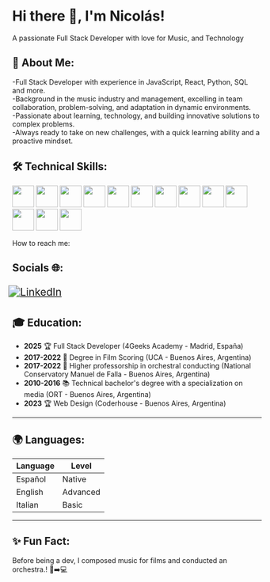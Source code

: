 # Hi there 👋, I'm Nicolás!
A passionate Full Stack Developer with love for Music, and Technology 


## 🚀 About Me:

-Full Stack Developer with experience in JavaScript, React, Python, SQL and more. <br>
-Background in the music industry and management, excelling in team collaboration, problem-solving, and adaptation in dynamic environments. <br>
-Passionate about learning, technology, and building innovative solutions to complex problems. <br>
-Always ready to take on new challenges, with a quick learning ability and a proactive mindset. <br>

## 🛠 Technical Skills:
 
<p align="left">
  
  <img src="https://camo.githubusercontent.com/34b891c76d258e4b0ee593443e5cbc2506cdbb7d3cd6bc0e4beffa87a9c1611b/68747470733a2f2f63646e2e6a7364656c6976722e6e65742f67682f64657669636f6e732f64657669636f6e2f69636f6e732f72656163742f72656163742d6f726967696e616c2e737667" height="44"/>
  <img src="https://camo.githubusercontent.com/426c1121b29abc64a6b1af1e3aa3091abb38e39c87054720b765af1425c74e7f/68747470733a2f2f63646e2e6a7364656c6976722e6e65742f67682f64657669636f6e732f64657669636f6e2f69636f6e732f6a6176617363726970742f6a6176617363726970742d6f726967696e616c2e737667" height="44"/>
  <img src="https://camo.githubusercontent.com/6647554cf19482c32acc6a6a3b8bd68b845fafabd474595e7e92dead3075c3ea/68747470733a2f2f63646e2e6a7364656c6976722e6e65742f67682f64657669636f6e732f64657669636f6e2f69636f6e732f68746d6c352f68746d6c352d6f726967696e616c2e737667" height="44"/>
  <img src="https://camo.githubusercontent.com/4eaf7f26830ffa4bc4c4502a24e9be29fa2796208648a805e8f610da811aeb05/68747470733a2f2f63646e2e6a7364656c6976722e6e65742f67682f64657669636f6e732f64657669636f6e2f69636f6e732f637373332f637373332d6f726967696e616c2e737667" height="44"/>
  <img src="https://camo.githubusercontent.com/d1652ce9d9e41d898ea03bd8772e8accb903947dc6bba2a410d76462f7d63d1b/68747470733a2f2f63646e2e6a7364656c6976722e6e65742f67682f64657669636f6e732f64657669636f6e2f69636f6e732f707974686f6e2f707974686f6e2d6f726967696e616c2e737667" height="44"/>
  <img src="https://camo.githubusercontent.com/8b690f4dff81513c7425f3b8f6e66b34a1dea43e22562037eeb5449d18571c89/68747470733a2f2f63646e2e6a7364656c6976722e6e65742f67682f64657669636f6e732f64657669636f6e2f69636f6e732f6d7973716c2f6d7973716c2d6f726967696e616c2e737667" height="44"/>
  <img src="https://miro.medium.com/v2/resize:fit:349/1*wxixRXAnrv9Ag0qwRhR6NA.png" height="44"/>
  <img src="https://camo.githubusercontent.com/15166a15835f145259844be455ab5945594a70c48a3090aa83d193bd5e3e9bc5/68747470733a2f2f63646e2e6a7364656c6976722e6e65742f67682f64657669636f6e732f64657669636f6e2f69636f6e732f6769742f6769742d6f726967696e616c2e737667" height="44"/>
  <img src="https://camo.githubusercontent.com/b757f08684d4442218bd04f3bb04cc0e142d0551619c678ff44304027085bb47/68747470733a2f2f63646e2e6a7364656c6976722e6e65742f67682f64657669636f6e732f64657669636f6e2f69636f6e732f626f6f7473747261702f626f6f7473747261702d6f726967696e616c2e737667" height="44"/>
  <img src="https://www.svgrepo.com/show/374118/tailwind.svg" height="44"/>
  <img src="https://upload.wikimedia.org/wikipedia/commons/thumb/4/4c/Typescript_logo_2020.svg/2048px-Typescript_logo_2020.svg.png" height="44"/>
  <img src="https://cdn.creazilla.com/icons/3253956/jest-icon-original.svg" height="44"/>
   <img src="https://camo.githubusercontent.com/2eb175ce2c732f25324f81abddacc5e8ae1bae8394db207ae30bb1d2c206afca/68747470733a2f2f696d672e736869656c64732e696f2f62616467652f6669676d612d2532334632344531452e7376673f7374796c653d666f722d7468652d6261646765266c6f676f3d6669676d61266c6f676f436f6c6f723d7768697465" height="44"/>
</p>


How to reach me:  
 
## Socials 🌐:
<a href="https://www.linkedin.com/in/nicolas-pasik" target="_blank" style="display: inline-block; transform: scale(1.5); margin: 10px;">
  <img src="https://img.shields.io/badge/LinkedIn-0077B5?style=for-the-badge&logo=linkedin&logoColor=white" alt="LinkedIn"/>
</a>

## 🎓 Education:

- **2025** 🏆 Full Stack Developer (4Geeks Academy - Madrid, España)  
- **2017-2022** 🎼 Degree in Film Scoring (UCA - Buenos Aires, Argentina)
- **2017-2022** 🎼 Higher professorship in orchestral conducting (National Conservatory Manuel de Falla - Buenos Aires, Argentina)
- **2010-2016** 📚 Technical bachelor's degree with a specialization on media (ORT - Buenos Aires, Argentina)
- **2023** 🏆 Web Design (Coderhouse - Buenos Aires, Argentina)

---

## 🌍 Languages:

| Language | Level |
|--------|-------|
| Español | Native |
| English | Advanced |
| Italian | Basic |


---

## ✨ **Fun Fact**: 
Before being a dev, I composed music for films and conducted an orchestra.! 🎹➡️💻
